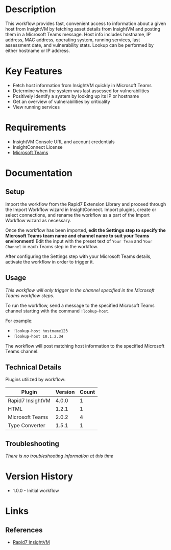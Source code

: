 # Description

This workflow provides fast, convenient access to information about a given host from InsightVM by fetching asset details from InsightVM and posting them in a Microsoft Teams message. Host info includes hostname, IP address, MAC address, operating system, running services, last assessment date, and vulnerability stats. Lookup can be performed by either hostname or IP address.

# Key Features

* Fetch host information from InsightVM quickly in Microsoft Teams
* Determine when the system was last assessed for vulnerabilities
* Positively identify a system by looking up its IP or hostname
* Get an overview of vulnerabilities by criticality
* View running services

# Requirements

* InsightVM Console URL and account credentials
* InsightConnect License
* [Microsoft Teams](https://insightconnect.help.rapid7.com/docs/microsoft-teams)

# Documentation

## Setup

Import the workflow from the Rapid7 Extension Library and proceed through the Import Workflow wizard in InsightConnect. Import plugins, create or select connections, and rename the workflow as a part of the Import Workflow wizard as necessary.

Once the workflow has been imported, **edit the Settings step to specify the Microsoft Teams team name and channel name to suit your Teams environment!** Edit the input with the preset text of `Your Team` and `Your Channel` in each Teams step in the workflow.

After configuring the Settings step with your Microsoft Teams details, activate the workflow in order to trigger it.

## Usage

*This workflow will only trigger in the channel specified in the Microsoft Teams workflow steps.*

To run the workflow, send a message to the specified Microsoft Teams channel starting with the command `!lookup-host`.

For example:

* `!lookup-host hostname123`
* `!lookup-host 10.1.2.34`

The workflow will post matching host information to the specified Microsoft Teams channel.

## Technical Details

Plugins utilized by workflow:

|Plugin|Version|Count|
|----|----|--------|
|Rapid7 InsightVM|4.0.0|1|
|HTML|1.2.1|1|
|Microsoft Teams|2.0.2|4|
|Type Converter|1.5.1|1|

## Troubleshooting

_There is no troubleshooting information at this time_

# Version History

* 1.0.0 - Initial workflow

# Links

## References

* [Rapid7 InsightVM](https://www.rapid7.com/products/insightvm)
